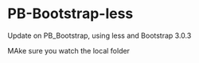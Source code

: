 PB-Bootstrap-less
=================

Update on PB_Bootstrap, using less and Bootstrap 3.0.3

MAke sure you watch the local folder 
